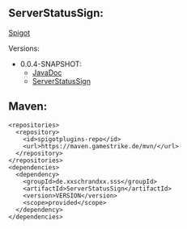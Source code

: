 ## ServerStatusSign:
[Spigot](https://www.spigotmc.org/resources/serverstatussigns.73050/)

Versions:
  * 0.0.4-SNAPSHOT:
    * [JavaDoc](https://maven.gamestrike.de/docs/ServerStatusSign/0.0.4-SNAPSHOT/apidocs/)
    * [ServerStatusSign](https://maven.gamestrike.de/docs/ServerStatusSign/0.0.4-SNAPSHOT/ServerStatusSign-0.0.4-SNAPSHOT.jar)

## Maven:
```
<repositories>
  <repository>
    <id>spigotplugins-repo</id>
    <url>https://maven.gamestrike.de/mvn/</url>
  </repository>
</repositories>
<dependencies>
  <dependency>
    <groupId>de.xxschrandxx.sss</groupId>
    <artifactId>ServerStatusSign</artifactId>
    <version>VERSION</version>
    <scope>provided</scope>
  </dependency>
</dependencies>
```